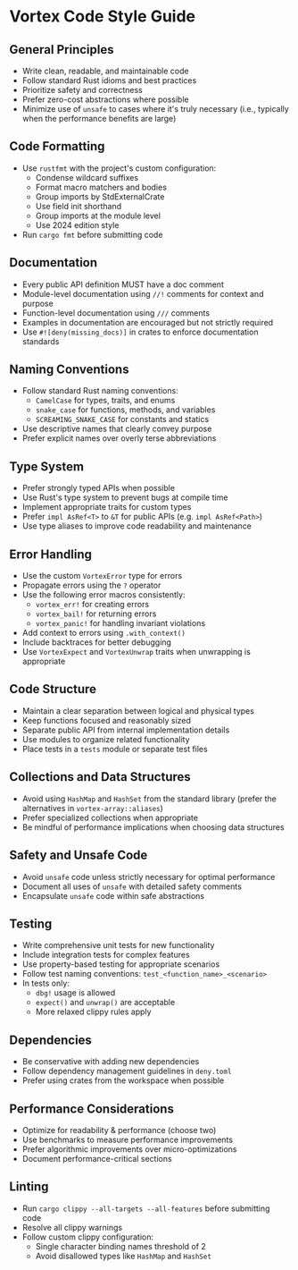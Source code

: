 # Vortex Code Style Guide

## General Principles

- Write clean, readable, and maintainable code
- Follow standard Rust idioms and best practices
- Prioritize safety and correctness
- Prefer zero-cost abstractions where possible
- Minimize use of `unsafe` to cases where it's truly necessary (i.e., typically when the performance benefits are large)

## Code Formatting

- Use `rustfmt` with the project's custom configuration:
  - Condense wildcard suffixes
  - Format macro matchers and bodies
  - Group imports by StdExternalCrate
  - Use field init shorthand
  - Group imports at the module level
  - Use 2024 edition style
- Run `cargo fmt` before submitting code

## Documentation

- Every public API definition MUST have a doc comment
- Module-level documentation using `//!` comments for context and purpose
- Function-level documentation using `///` comments
- Examples in documentation are encouraged but not strictly required
- Use `#![deny(missing_docs)]` in crates to enforce documentation standards

## Naming Conventions

- Follow standard Rust naming conventions:
  - `CamelCase` for types, traits, and enums
  - `snake_case` for functions, methods, and variables
  - `SCREAMING_SNAKE_CASE` for constants and statics
- Use descriptive names that clearly convey purpose
- Prefer explicit names over overly terse abbreviations

## Type System

- Prefer strongly typed APIs when possible
- Use Rust's type system to prevent bugs at compile time
- Implement appropriate traits for custom types
- Prefer `impl AsRef<T>` to `&T` for public APIs (e.g. `impl AsRef<Path>`)
- Use type aliases to improve code readability and maintenance

## Error Handling

- Use the custom `VortexError` type for errors
- Propagate errors using the `?` operator
- Use the following error macros consistently:
  - `vortex_err!` for creating errors
  - `vortex_bail!` for returning errors
  - `vortex_panic!` for handling invariant violations
- Add context to errors using `.with_context()`
- Include backtraces for better debugging
- Use `VortexExpect` and `VortexUnwrap` traits when unwrapping is appropriate

## Code Structure

- Maintain a clear separation between logical and physical types
- Keep functions focused and reasonably sized
- Separate public API from internal implementation details
- Use modules to organize related functionality
- Place tests in a `tests` module or separate test files

## Collections and Data Structures

- Avoid using `HashMap` and `HashSet` from the standard library (prefer the alternatives in `vortex-array::aliases`)
- Prefer specialized collections when appropriate
- Be mindful of performance implications when choosing data structures

## Safety and Unsafe Code

- Avoid `unsafe` code unless strictly necessary for optimal performance
- Document all uses of `unsafe` with detailed safety comments
- Encapsulate `unsafe` code within safe abstractions

## Testing

- Write comprehensive unit tests for new functionality
- Include integration tests for complex features
- Use property-based testing for appropriate scenarios
- Follow test naming conventions: `test_<function_name>_<scenario>`
- In tests only:
  - `dbg!` usage is allowed
  - `expect()` and `unwrap()` are acceptable
  - More relaxed clippy rules apply

## Dependencies

- Be conservative with adding new dependencies
- Follow dependency management guidelines in `deny.toml`
- Prefer using crates from the workspace when possible

## Performance Considerations

- Optimize for readability & performance (choose two)
- Use benchmarks to measure performance improvements
- Prefer algorithmic improvements over micro-optimizations
- Document performance-critical sections

## Linting

- Run `cargo clippy --all-targets --all-features` before submitting code
- Resolve all clippy warnings
- Follow custom clippy configuration:
  - Single character binding names threshold of 2
  - Avoid disallowed types like `HashMap` and `HashSet`

